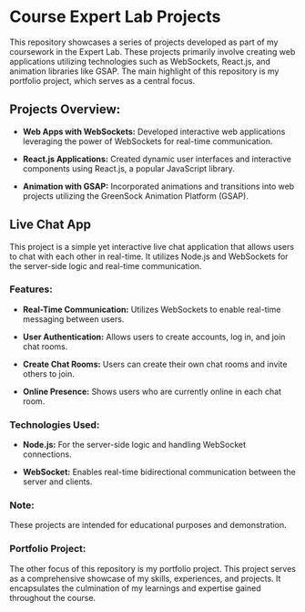 <!-- ## Course Expert Lab Projects

This repository showcases a series of projects developed as part of my coursework in the Expert Lab. These projects primarily involve creating web applications utilizing technologies such as WebSockets, React.js, and animation libraries like GSAP. The main highlight of this repository is my portfolio project, which serves as a central focus.

### Projects Overview:

- **Web Apps with WebSockets:** Developed interactive web applications leveraging the power of WebSockets for real-time communication.
  
- **React.js Applications:** Created dynamic user interfaces and interactive components using React.js, a popular JavaScript library.
  
- **Animation with GSAP:** Incorporated animations and transitions into web projects utilizing the GreenSock Animation Platform (GSAP).
  
### Portfolio Project:

The main focus of this repository is my portfolio project. This project serves as a comprehensive showcase of my skills, experiences, and projects. It encapsulates the culmination of my learnings and expertise gained throughout the course. -->

# Course Expert Lab Projects

This repository showcases a series of projects developed as part of my coursework in the Expert Lab. These projects primarily involve creating web applications utilizing technologies such as WebSockets, React.js, and animation libraries like GSAP. The main highlight of this repository is my portfolio project, which serves as a central focus.

## Projects Overview:

- **Web Apps with WebSockets:** Developed interactive web applications leveraging the power of WebSockets for real-time communication.
  
- **React.js Applications:** Created dynamic user interfaces and interactive components using React.js, a popular JavaScript library.
  
- **Animation with GSAP:** Incorporated animations and transitions into web projects utilizing the GreenSock Animation Platform (GSAP).
  
## Live Chat App

This project is a simple yet interactive live chat application that allows users to chat with each other in real-time. It utilizes Node.js and WebSockets for the server-side logic and real-time communication.

### Features:

- **Real-Time Communication:** Utilizes WebSockets to enable real-time messaging between users.
  
- **User Authentication:** Allows users to create accounts, log in, and join chat rooms.
  
- **Create Chat Rooms:** Users can create their own chat rooms and invite others to join.
  
- **Online Presence:** Shows users who are currently online in each chat room.
  
### Technologies Used:

- **Node.js:** For the server-side logic and handling WebSocket connections.
  
- **WebSocket:** Enables real-time bidirectional communication between the server and clients.

### Note:

These projects are intended for educational purposes and demonstration.


### Portfolio Project:

The other focus of this repository is my portfolio project. This project serves as a comprehensive showcase of my skills, experiences, and projects. It encapsulates the culmination of my learnings and expertise gained throughout the course.



